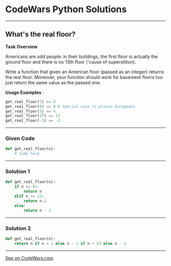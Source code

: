 # CodeWars Python Solutions

---

## What's the real floor?

**Task Overview**

Americans are odd people: in their buildings, the first floor is actually the ground floor and there is no 13th floor ('cause of superstition).

Write a function that given an American floor (passed as an integer) returns the real floor.
Moreover, your function should work for basement floors too: just return the same value as the passed one.


**Usage Examples** :

```python
get_real_floor(1) == 0
get_real_floor(0) == 0 # Special case to please Europeans
get_real_floor(5) == 4
get_real_floor(15) == 13
get_real_floor(-3) == -3
```

---

### Given Code


```python
def get_real_floor(n):
    # code here
```

---

### Solution 1


```python
def get_real_floor(n):
    if n <= 0:
        return n
    elif n >= 13:
        return n-2
    else:
        return n - 1
```


---

### Solution 2


```python
def get_real_floor(n):
    return n if n < 1 else n - 1 if n < 13 else n - 2
```


---


[See on CodeWars.com](https://www.codewars.com/kata/574b3b1599d8f897470018f6)
